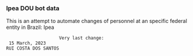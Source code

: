  ### Ipea DOU bot data
 This is an attempt to automate changes of personnel at an specific federal entity in Brazil: Ipea
 
                        Very last change: 
 	 15 March, 2023
	RUI COSTA DOS SANTOS

